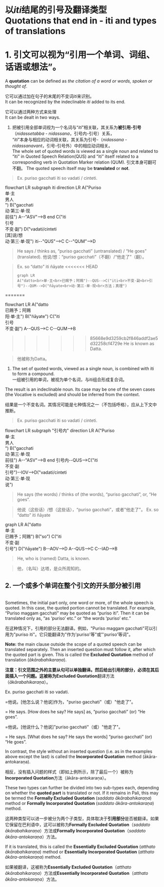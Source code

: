 # 以*iti*结尾的引号及翻译类型<br>Quotations that end in - iti and types of translations

# 1. **引文**可以视为“引用一个单词、词组、话语或想法”。<br>
A **quotation** can be defined as *the citation of a word or words, spoken or thought of*.

它可以通过加在句子的末尾的不变词*iti*来识别。<br>
It can be recognized by the indeclinable *iti* added to its end.

它可以通过两种方式来处理<br>
It can be dealt in two ways.

1. 把被引用全部单词视为一个名词与“*iti*”相关联，其关系为**被引用-引号**（*nidassetabba - nidassana*，引号内-引号）关系，<br>
“*iti*”本身与相应的动词相关联，其关系为引号-（*nidassana - nidassanavant*，引号-引号外）中的相应动词相关。<br>
The whole set of quoted words is viewed as a single noun and related to “iti” in Quoted Speech Relation(QUS) and “iti” itself related to a corresponding verb in Quotation Marker relation (QUM).
引文本身可翻可不翻。
The quoted speech itself may be **translated** or **not**.

>Ex. puriso gacchati iti so vadati / cinteti.

<div class="mermaid">
flowchart LR
subgraph iti
direction LR
A("Puriso<br>单·主<br>男人<br>")
B("gacchati<br>动·第三·单·现<br>前往")
A--"ASV"-->B
end
C("iti<br>引号<br>不变·副")
D("vadati/cinteti<br>[其]说/想<br>动·第三·单·现")
iti--"QUS"-->C
C--"QUM"-->D
</div>

>He says / thinks as, “puriso gacchati” (untranslated) / “He goes” (translated).
>他说/想：“puriso gacchati”（不翻）/“他走了”（翻）。

>Ex. so “datto” iti ñāyate
<<<<<<< HEAD
>```mermaid
>graph LR
>A("datto<br>单·主<br>已赐予；阿赐")--QUS-->C("iti<br>不变·副<br>引号")--QUM-->D("ñāyate<br>动·第三·单·现<br>方法；真理")
>```
=======

<div class="mermaid">
flowchart LR
A("datto<br>已赐予；阿赐<br>阳·单·主")
B("ñāyate")
C("iti<br>引号<br>不变·副")
A--QUS-->C
C--QUM-->B
</div>

>>>>>>> 85668e9d3259cb2f846addf2ae5d32258cf4729e
>He is known as Datta.

>他被称为Datta。

1. The set of quoted words, viewed as a single noun, is combined with iti to form a compound.
<br>一组被引用的单词，被视为单个名词，与iti组合形成复合词。

The result is an indeclinable noun. Its case may be one of the seven cases (the Vocative is excluded) and should be inferred from the context.

结果是一个不变名词。其情况可能是七种情况之一（不包括呼格），应从上下文中推断。

>Ex. puriso gacchati iti so vadati / cinteti.

<div class="mermaid">
flowchart LR
subgraph "引号内"
direction LR
A("Puriso<br>单·主<br>男人<br>")
B("gacchati<br>动·第三·单·现<br>前往")
A--"ASV"-->B
end
引号内--QUS-->C("iti<br>不变·副<br>引号")--IOV-->D("vadati/cinteti<br>动·第三·单·现<br>说")
</div>

>He says (the words) / thinks of (the words), “puriso gacchati”, or, “He goes”.

>他说（这些话）/想（这些话），“puriso gacchati”，或者"他走了"。
>Ex. so “datto” iti ñāyate

<div class="mermaid">
graph LR
A("datto<br>单·主<br>已赐予；阿赐")
B("so")
C("iti<br>不变·副<br>引号")
D("ñāyate")
B--AOV-->D
A--QUS-->C
C--IAD-->B
</div>

>He, who is (named) Datta, is known.

>他，（名叫）达塔，是众所周知的。

## 2. 一个或多个单词在整个引文的开头部分被引用
<br>Sometimes, the initial part only, one word or more, of the whole speech is quoted.
In this case, the quoted portion cannot be translated. 
For example, “Puriso maggam gacchati” may be quoted as “puriso iti”.
Then it can be translated only as, “as ‘puriso’ etc.” or “the words ‘puriso’ etc.”

在这种情况下，引用的部分无法翻译。例如，"Puriso maggam gacchati"可以引用为"puriso iti"。它只能翻译为"作为'puriso'等"或"'puriso'等词"。

**Note:** the main clause outside the scope of a quoted speech can be translated separately.
Then an inserted question must follow it, after which the quoted part is given.
This is called the **Excluded Quotation** method of translation (*ākārabahikaraṇa*).

**注意：**引文范围之外的主要从句可以单独翻译。然后给出引用的部分，必须在其后面插入一个问题。这被称为**Excluded Quotation**翻译方法（*ākārabahikaraṇa*）。

Ex. puriso gacchati iti so vadati.

=他说。[他怎么说？他说]作为，"puriso gacchati"（或）"他走了"。

= He says. [How does he say? He says] as, “puriso gacchati” (or) “He goes”.

=他说。[他说什么？他说]"puriso gacchati"（或）"他走了"。

= He says. [What does he say? He says the words] “puriso gacchati” (or) “He goes”.

In contrast, the style without an inserted question (i.e. as in the examples above
except the last) is called the **Incorporated Quotation** method (ākāra-antokaraṇa).

相反，没有插入问题的样式（即如上例所示，除了最后一个）被称为**Incorporated Quotation**方法（ākāra-antokaraṇa）。

These two types can further be divided into two sub-types each, depending on whether the **quoted part** is translated or not.
If it remains in Pali, this may be termed the **Formally Excluded Quotation** (*saddato ākārabahikaraṇa*) method or **Formally Incorporated Quotation** (*saddato ākāra-antokaraṇa*) method.

这两种类型可以进一步被分为两个子类型，具体取决于**引用部分**是否被翻译。如果它保留在巴利语中，这可以被称为**Formally Excluded Quotation**（*saddato ākārabahikaraṇa*）方法或**Formally Incorporated Quotation**（*saddato ākāra-antokaraṇa*）方法。

If it is translated, this is called the **Essentially Excluded Quotation** (*atthato
ākārabahikaraṇa*) method or **Essentially Incorporated Quotation** (*atthato ākāra-antokaraṇa*) method.

如果被翻译，这被称为**Essentially Excluded Quotation**（*atthato ākārabahikaraṇa*）方法或**Essentially Incorporated Quotation**（*atthato ākāra-antokaraṇa*）方法。